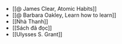 - [[@ James Clear, Atomic Habits]]
- [[@ Barbara Oakley, Learn how to learn]]
- [[Nhà Thanh]]
- [[Sách đã đọc]]
- [[Ulysses S. Grant]]
